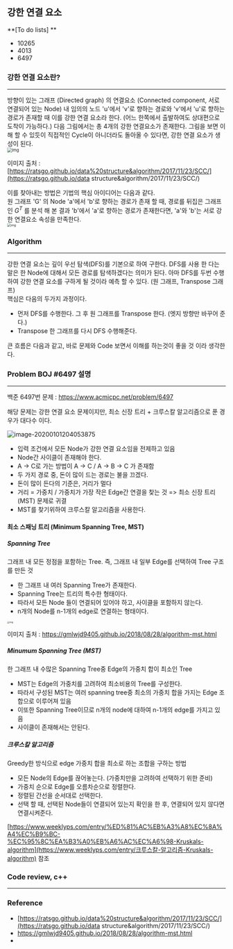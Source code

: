 ## 강한 연결 요소

**[To do lists] ** 

- 10265  
- 4013  
- 6497  



### 강한 연결 요소란?

---

방향이 있는 그래프 (Directed graph) 의 연결요소 (Connected component, 서로 연결되어 있는 Node) 내 임의의 노드 'u'에서 'v'로 향하는 경로와 'v'에서 'u'로 향하는 경로가 존재할 때 이를 강한 연결 요소라 한다. (어느 한쪽에서 출발하여도 상대편으로 도착이 가능하다.)  다음 그림에서는 총 4개의 강한 연결요소가 존재한다. 그림을 보면 이해 할 수 있듯이 직접적인 Cycle이 아니더라도 돌아올 수 있다면, 강한 연결 요소가 생성이 된다.  
<img src="https://i.imgur.com/CtlPGFw.png" alt="img" style="zoom:67%;" />

이미지 출처 : [https://ratsgo.github.io/data%20structure&algorithm/2017/11/23/SCC/](https://ratsgo.github.io/data structure&algorithm/2017/11/23/SCC/)   

이를 찾아내는 방법은 기법의 핵심 아이디어는 다음과 같다.  
원 그래프 'G' 의 Node 'a'에서 'b'로 향하는 경로가 존재 할 때, 경로를 뒤집은 그래프인 $G^{T}$ 를 분석 해 본 결과 'b'에서 'a'로 향하는 경로가 존재한다면, 'a'와 'b'는 서로 강한 연결요소 속성을 만족한다.  
<img src="https://i.imgur.com/NHUDUaH.png" alt="img" style="zoom:50%;" />



### Algorithm

----

강한 연결 요소는 깊이 우선 탐색(DFS)를 기본으로 하여 구한다. DFS를 사용 한 다는 말은 한 Node에 대해서 모든 경로를 탐색하겠다는 의미가 된다. 아마 DFS를 두번 수행하여 강한 연결 요소를 구하게 될 것이라 예측 할 수 있다. (원 그래프, Transpose 그래프)  
핵심은 다음의 두가지 과정이다.  

- 먼저 DFS를 수행한다. 그 후 원 그래프를 Transpose 한다. (엣지 방향만 바꾸어 준다.)
- Transpose 한 그래프를 다시 DFS 수행해준다.

큰 흐름은 다음과 같고, 바로 문제와 Code 보면서 이해를 하는것이 좋을 것 이라 생각한다.  



### Problem BOJ #6497 설명

----

백준 6497번 문제 : https://www.acmicpc.net/problem/6497  

해당 문제는 강한 연결 요소 문제이지만, 최소 신장 트리 + 크루스칼 알고리즘으로 푼 경우가 대다수 이다.  

![image-20200101204053875](/Users/hyeonwoojeong/Desktop/bonoSpace/typoraImg/image-20200101204053875.png)

- 입력 조건에서 모든 Node가 강한 연결 요소임을 전제하고 있음
- Node간 사이클이 존재해야 한다.
- A -> C로 가는 방법이 A -> C / A -> B -> C 가 존재함
- 두 가지 경로 중, 돈이 많이 드는 경로는 불을 끄겠다.
- 돈이 많이 든다의 기준은, 거리가 멀다
- 거리 = 가중치 / 가중치가 가장 작은 Edge간 연결을 찾는 것  => 최소 신장 트리 (MST) 문제로 귀결
- MST를 찾기위하여 크루스칼 알고리즘을 사용한다.  

  

#### 최소 스패닝 트리 (Minimum Spanning Tree, MST)

##### Spanning Tree

그래프 내 모든 정점을 포함하는 Tree. 즉, 그래프 내 일부 Edge를 선택하여 Tree 구조를 만든 것

- 한 그래프 내 여러 Spanning Tree가 존재한다.   
- Spanning Tree는 트리의 특수한 형태이다.
- 따라서 모든 Node 들이 연결되어 있어야 하고, 사이클을 포함하지 않는다.
- n개의 Node를 n-1개의 edge로 연결하는 형태이다.

<img src="https://gmlwjd9405.github.io/images/algorithm-mst/spanning-tree.png" alt="img" style="zoom: 33%;" />

이미지 출처 : https://gmlwjd9405.github.io/2018/08/28/algorithm-mst.html

##### Minumum Spanning Tree (MST)

한 그래프 내 수많은 Spanning Tree중 Edge의 가중치 합이 최소인 Tree  

- MST는 Edge의 가중치를 고려하여 최소비용의 Tree를 구성한다.
- 따라서 구성된 MST는 여러 spanning tree중 최소의 가중치 합을 가지는 Edge 조합으로 이루어져 있음
- 이또한 Spanning Tree이므로 n개의 node에 대하여 n-1개의 edge를 가지고 있음
- 사이클이 존재해서는 안된다.

##### 크루스칼 알고리즘

Greedy한 방식으로 edge 가중치 합을 최소로 하는 조합을 구하는 방법

- 모든 Node의 Edge를 끊어놓는다. (가중치만을 고려하여 선택하기 위한 준비)
- 가중치 순으로 Edge를 오름차순으로 정렬한다.
- 정렬된 간선을 순서대로 선택한다. 
- 선택 할 때, 선택된 Node들이 연결되어 있는지 확인을 한 후, 연결되어 있지 않다면 연결시켜준다.  

[https://www.weeklyps.com/entry/%ED%81%AC%EB%A3%A8%EC%8A%A4%EC%B9%BC-%EC%95%8C%EA%B3%A0%EB%A6%AC%EC%A6%98-Kruskals-algorithm](https://www.weeklyps.com/entry/크루스칼-알고리즘-Kruskals-algorithm) 참조

### Code review, c++

-----







### Reference

- [https://ratsgo.github.io/data%20structure&algorithm/2017/11/23/SCC/](https://ratsgo.github.io/data structure&algorithm/2017/11/23/SCC/)   
- https://gmlwjd9405.github.io/2018/08/28/algorithm-mst.html
- 